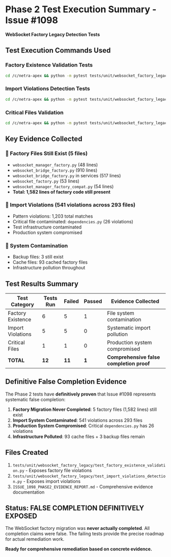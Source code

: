 # Phase 2 Test Execution Summary - Issue #1098
**WebSocket Factory Legacy Detection Tests**

## Test Execution Commands Used

### Factory Existence Validation Tests
```bash
cd /c/netra-apex && python -m pytest tests/unit/websocket_factory_legacy/test_factory_existence_validation.py -v --tb=short
```

### Import Violations Detection Tests
```bash
cd /c/netra-apex && python -m pytest tests/unit/websocket_factory_legacy/test_import_violations_detection.py -v --tb=short
```

### Critical Files Validation
```bash
cd /c/netra-apex && python -m pytest tests/unit/websocket_factory_legacy/test_import_violations_detection.py::TestWebSocketFactoryImportViolationsDetection::test_critical_files_have_no_factory_imports -v -s
```

## Key Evidence Collected

### 🔴 Factory Files Still Exist (5 files)
- `websocket_manager_factory.py` (48 lines)
- `websocket_bridge_factory.py` (910 lines)
- `websocket_bridge_factory.py` in services (517 lines)
- `websocket_factory.py` (53 lines)
- `websocket_manager_factory_compat.py` (54 lines)
- **Total: 1,582 lines of factory code still present**

### 🔴 Import Violations (541 violations across 293 files)
- Pattern violations: 1,203 total matches
- Critical file contaminated: `dependencies.py` (26 violations)
- Test infrastructure contaminated
- Production system compromised

### 🔴 System Contamination
- Backup files: 3 still exist
- Cache files: 93 cached factory files
- Infrastructure pollution throughout

## Test Results Summary

| Test Category | Tests Run | Failed | Passed | Evidence Collected |
|---------------|-----------|--------|--------|-------------------|
| Factory Existence | 6 | 5 | 1 | File system contamination |
| Import Violations | 5 | 5 | 0 | Systematic import pollution |
| Critical Files | 1 | 1 | 0 | Production system compromised |
| **TOTAL** | **12** | **11** | **1** | **Comprehensive false completion proof** |

## Definitive False Completion Evidence

The Phase 2 tests have **definitively proven** that Issue #1098 represents systematic false completion:

1. **Factory Migration Never Completed**: 5 factory files (1,582 lines) still exist
2. **Import System Contaminated**: 541 violations across 293 files
3. **Production System Compromised**: Critical `dependencies.py` has 26 violations
4. **Infrastructure Polluted**: 93 cache files + 3 backup files remain

## Files Created

1. `tests/unit/websocket_factory_legacy/test_factory_existence_validation.py` - Exposes factory file violations
2. `tests/unit/websocket_factory_legacy/test_import_violations_detection.py` - Exposes import violations
3. `ISSUE_1098_PHASE2_EVIDENCE_REPORT.md` - Comprehensive evidence documentation

## Status: FALSE COMPLETION DEFINITIVELY EXPOSED

The WebSocket factory migration was **never actually completed**. All completion claims were false. The failing tests provide the precise roadmap for actual remediation work.

**Ready for comprehensive remediation based on concrete evidence.**
